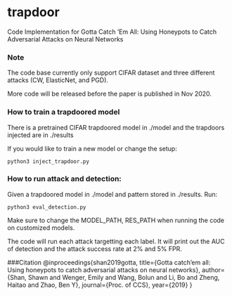 # trapdoor
Code Implementation for Gotta Catch ’Em All: Using Honeypots to Catch Adversarial Attacks on Neural Networks

### Note
The code base currently only support CIFAR dataset and three different attacks (CW, ElasticNet, and PGD). 

More code will be released before the paper is published in Nov 2020. 

### How to train a trapdoored model

There is a pretrained CIFAR trapdoored model in ./model and the trapdoors injected are in ./results

If you would like to train a new model or change the setup: 

`python3 inject_trapdoor.py`


### How to run attack and detection: 

Given a trapdoored model in ./model and pattern stored in ./results. Run: 

`python3 eval_detection.py`

Make sure to change the MODEL_PATH, RES_PATH when running the code on customized models. 

The code will run each attack targetting each label. It will print out the AUC of detection and the attack success rate at 2% and 5% FPR. 

###Citation
@inproceedings{shan2019gotta,
  title={Gotta catch’em all: Using honeypots to catch adversarial attacks on neural networks},
  author={Shan, Shawn and Wenger, Emily and Wang, Bolun and Li, Bo and Zheng, Haitao and Zhao, Ben Y},
  journal={Proc. of CCS},
  year={2019}
}
